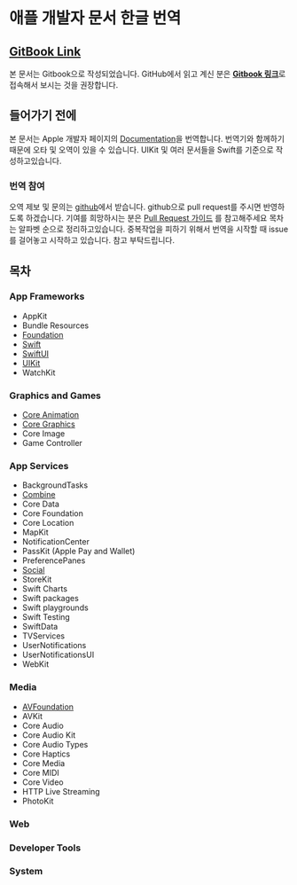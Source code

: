 # 애플 개발자 문서 한글 번역

## [GitBook Link](https://rkdehddud96s-personal-organizati.gitbook.io/document/)

본 문서는 Gitbook으로 작성되었습니다. GitHub에서 읽고 계신 분은 [**Gitbook 링크**](https://rkdehddud96s-personal-organizati.gitbook.io/document/)로 접속해서 보시는 것을 권장합니다.

## 들어가기 전에

본 문서는 Apple 개발자 페이지의 [Documentation](https://developer.apple.com/documentation/)을 번역합니다.
번역기와 함께하기 때문에 오타 및 오역이 있을 수 있습니다.
UIKit 및 여러 문서들을 Swift를 기준으로 작성하고있습니다.

### 번역 참여

오역 제보 및 문의는 [github](https://github.com/kangddong/Document)에서 받습니다.
github으로 pull request를 주시면 반영하도록 하겠습니다.
기여를 희망하시는 분은 [Pull Request 가이드](pull-request.md) 를 참고해주세요
목차는 알파벳 순으로 정리하고있습니다.
중복작업을 피하기 위해서 번역을 시작할 때 issue를 걸어놓고 시작하고 있습니다. 
참고 부탁드립니다.

## 목차

### App Frameworks

* AppKit
* Bundle Resources
* [Foundation](app-frameworks/foundation/)
* [Swift](app-frameworks/swift/)
* [SwiftUI](app-frameworks/swiftui/)
* [UIKit](app-frameworks/uikit/)
* WatchKit

### Graphics and Games

* [Core Animation](graphics-and-games/core-animation/)
* [Core Graphics](graphics-and-games/core-graphics/)
* Core Image
* Game Controller

### App Services

* BackgroundTasks
* [Combine](app-services/combine/)
* Core Data
* Core Foundation
* Core Location
* MapKit
* NotificationCenter
* PassKit \(Apple Pay and Wallet\)
* PreferencePanes
* [Social](app-services/social/)
* StoreKit
* Swift Charts
* Swift packages
* Swift playgrounds
* Swift Testing
* SwiftData
* TVServices
* UserNotifications
* UserNotificationsUI
* WebKit

### Media

* [AVFoundation](media/avfoundation/)
* AVKit
* Core Audio
* Core Audio Kit
* Core Audio Types
* Core Haptics
* Core Media
* Core MIDI
* Core Video
* HTTP Live Streaming
* PhotoKit

### Web

### Developer Tools

### System
